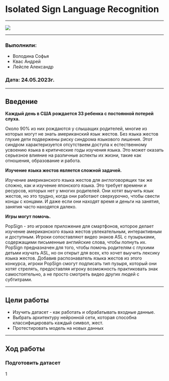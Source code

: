 # Isolated Sign Language Recognition

---

![](https://upload.wikimedia.org/wikipedia/commons/thumb/2/2f/Google_2015_logo.svg/544px-Google_2015_logo.svg.png)

---

### Выполнили: 
+ Володина Софья
+ Квас Андрей
+ Лейсле Александр
### Дата: 24.05.2023г.

---

## Введение
**Каждый день в США рождается 33 ребенка с постоянной потерей слуха.**

Около 90% из них рождаются у слышащих родителей, многие из которых могут не знать американский язык жестов. Без языка жестов глухие дети подвержены риску синдрома языкового лишения. Этот синдром характеризуется отсутствием доступа к естественному усвоению языка в критические годы изучения языка. Это может оказать серьезное влияние на различные аспекты их жизни, такие как отношения, образование и работа.

**Изучение языка жестов является сложной задачей.**

Изучение американского языка жестов для англоговорящих так же сложно, как и изучение японского языка. Это требует времени и ресурсов, которых нет у многих родителей. Они хотят выучить язык жестов, но это трудно, когда они работают сверхурочно, чтобы свести концы с концами. И даже если они находят время и деньги на занятия, занятия часто находятся далеко.

**Игры могут помочь.**

PopSign - это игровое приложение для смартфонов, которое делает изучение американского языка жестов увлекательным, интерактивным и доступным. Игроки сопоставляют видео знаков ASL с пузырьками, содержащими письменные английские слова, чтобы лопнуть их.
PopSign предназначен для того, чтобы помочь родителям с глухими детьми изучать ASL, но он открыт для всех, кто хочет выучить лексику языка жестов. Добавив распознаватель языка жестов из этого конкурса, игроки PopSign смогут подписать тип пузыря, который они хотят стрелять, предоставляя игроку возможность практиковать знак самостоятельно, а не просто смотреть видео других людей с субтитрами.

---

## Цели работы
+ Изучить датасет - как работать и обрабатывать входные данные.
+ Выбрать архитектуру нейронной сети, которая способна классифицировать каждый символ, жест.
+ Протестировать модель на новых данных

---

## Ход работы
### Подготовить датасет 
1[](https://sun9-35.userapi.com/impg/B9g9_tG07u3xsj9nc5AOMxQKt-rziPdRR47kww/uZsw-sEzlCk.jpg?size=1280x369&quality=95&sign=982419e7a65f4e0ba4d81be6fb3594d9&type=album)
